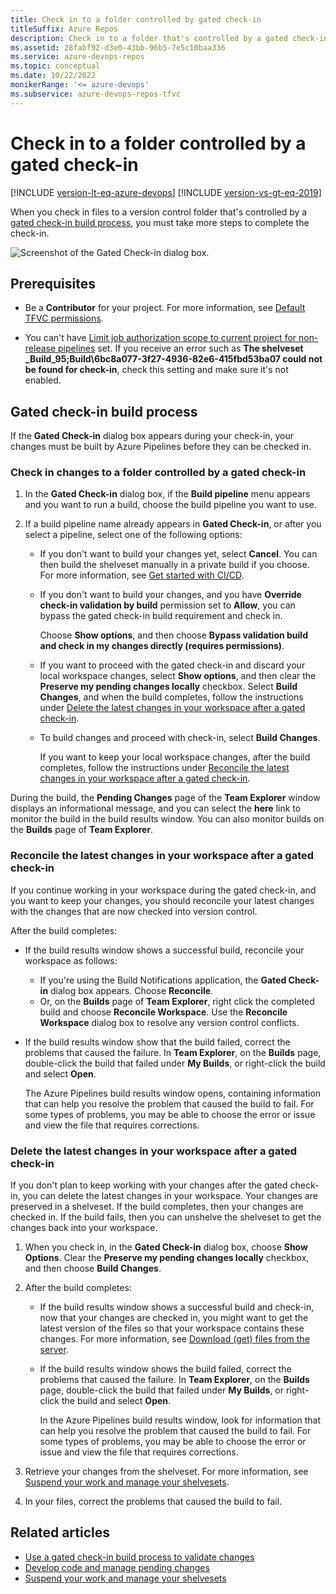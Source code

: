 ```yaml
---
title: Check in to a folder controlled by gated check-in
titleSuffix: Azure Repos
description: Check in to a folder that's controlled by a gated check-in build process.
ms.assetid: 28fabf92-d3e0-43bb-96b5-7e5c10baa336
ms.service: azure-devops-repos
ms.topic: conceptual
ms.date: 10/22/2022
monikerRange: '<= azure-devops'
ms.subservice: azure-devops-repos-tfvc
---
```



# Check in to a folder controlled by a gated check-in

[!INCLUDE [version-lt-eq-azure-devops](../../includes/version-lt-eq-azure-devops.md)] 
[!INCLUDE [version-vs-gt-eq-2019](../../includes/version-vs-gt-eq-2019.md)]


When you check in files to a version control folder that's controlled by a [gated check-in build process](../../pipelines/repos/tfvc.md#gated), you must take more steps to complete the check-in.

![Screenshot of the Gated Check-in dialog box.](media/check-folder-controlled-by-gated-check-build-process/gated-check-in.png)

## Prerequisites

- Be a **Contributor** for your project. For more information, see [Default TFVC permissions](../../organizations/security/default-tfvc-permissions.md).

- You can't have [Limit job authorization scope to current project for non-release pipelines](../../pipelines/process/access-tokens.md#job-authorization-scope) set. If you receive an error such as **The shelveset _Build_95;Build\\6bc8a077-3f27-4936-82e6-415fbd53ba07 could not be found for check-in**, check this setting and make sure it's not enabled.

<a name="begin_checkin"></a>

## Gated check-in build process

If the **Gated Check-in** dialog box appears during your check-in, your changes must be built by Azure Pipelines before they can be checked in.

### Check in changes to a folder controlled by a gated check-in

1. In the **Gated Check-in** dialog box, if the **Build pipeline** menu appears and you want to run a build, choose the build pipeline you want to use.

1. If a build pipeline name already appears in **Gated Check-in**, or after you select a pipeline, select one of the following options:

   - If you don't want to build your changes yet, select **Cancel**. You can then build the shelveset manually in a private build if you choose. For more information, see [Get started with CI/CD](../../pipelines/create-first-pipeline.md).

   - If you don't want to build your changes, and you have **Override check-in validation by build** permission set to **Allow**, you can bypass the gated check-in build requirement and check in.

     Choose **Show options**, and then choose **Bypass validation build and check in my changes directly (requires permissions)**.

   - If you want to proceed with the gated check-in and discard your local workspace changes, select **Show options**, and then clear the **Preserve my pending changes locally** checkbox. Select **Build Changes**, and when the build completes, follow the instructions under [Delete the latest changes in your workspace after a gated check-in](#delete-the-latest-changes-in-your-workspace-after-a-gated-check-in).

   - To build changes and proceed with check-in, select **Build Changes**.

     If you want to keep your local workspace changes, after the build completes, follow the instructions under [Reconcile the latest changes in your workspace after a gated check-in](#reconcile-the-latest-changes-in-your-workspace-after-a-gated-check-in).

During the build, the **Pending Changes** page of the **Team Explorer** window displays an informational message, and you can select the **here** link to monitor the build in the build results window. You can also monitor builds on the **Builds** page of **Team Explorer**.

<a name="proceed_and_keep_changes"></a>

### Reconcile the latest changes in your workspace after a gated check-in

If you continue working in your workspace during the gated check-in, and you want to keep your changes, you should reconcile your latest changes with the changes that are now checked into version control.

After the build completes:

- If the build results window shows a successful build, reconcile your workspace as follows:

  - If you're using the Build Notifications application, the **Gated Check-in** dialog box appears. Choose **Reconcile**.
  - Or, on the **Builds** page of **Team Explorer**, right click the completed build and choose **Reconcile Workspace**. Use the **Reconcile Workspace** dialog box to resolve any version control conflicts.

- If the build results window show that the build failed, correct the problems that caused the failure. In **Team Explorer**, on the **Builds** page, double-click the build that failed under **My Builds**, or right-click the build and select **Open**.

  The Azure Pipelines build results window opens, containing information that can help you resolve the problem that caused the build to fail. For some types of problems, you may be able to choose the error or issue and view the file that requires corrections.

<a name="proceed_and_delete_changes"></a>

### Delete the latest changes in your workspace after a gated check-in

If you don't plan to keep working with your changes after the gated check-in, you can delete the latest changes in your workspace. Your changes are preserved in a shelveset. If the build completes, then your changes are checked in. If the build fails, then you can unshelve the shelveset to get the changes back into your workspace.

1. When you check in, in the **Gated Check-in** dialog box, choose **Show Options**. Clear the **Preserve my pending changes locally** checkbox, and then choose **Build Changes**.

1. After the build completes:

   - If the build results window shows a successful build and check-in, now that your changes are checked in, you might want to get the latest version of the files so that your workspace contains these changes. For more information, see [Download (get) files from the server](download-get-files-from-server.md).

   - If the build results window shows the build failed, correct the problems that caused the failure. In **Team Explorer**, on the **Builds** page, double-click the build that failed under **My Builds**, or right-click the build and select **Open**.

     In the Azure Pipelines build results window, look for information that can help you resolve the problem that caused the build to fail. For some types of problems, you may be able to choose the error or issue and view the file that requires corrections.

1. Retrieve your changes from the shelveset. For more information, see [Suspend your work and manage your shelvesets](suspend-your-work-manage-your-shelvesets.md).

1. In your files, correct the problems that caused the build to fail.

## Related articles

- [Use a gated check-in build process to validate changes](../../pipelines/build/triggers.md)
- [Develop code and manage pending changes](develop-code-manage-pending-changes.md) 
- [Suspend your work and manage your shelvesets](suspend-your-work-manage-your-shelvesets.md)